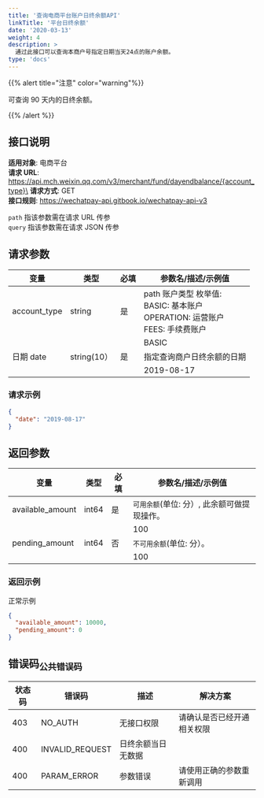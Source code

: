```yaml
---
title: '查询电商平台账户日终余额API'
linkTitle: '平台日终余额'
date: '2020-03-13'
weight: 4
description: >
  通过此接口可以查询本商户号指定日期当天24点的账户余额。
type: 'docs'
---
```


{{% alert title="注意" color="warning"%}}

可查询 90 天内的日终余额。

{{% /alert %}}

## 接口说明

**适用对象**: 电商平台\
**请求 URL**: https://api.mch.weixin.qq.com/v3/merchant/fund/dayendbalance/{account_type}\
**请求方式**: GET\
**接口规则**: https://wechatpay-api.gitbook.io/wechatpay-api-v3

`path` 指该参数需在请求 URL 传参\
`query` 指该参数需在请求 JSON 传参

## 请求参数

| 变量         | 类型        | 必填 | 参数名/描述/示例值                                                                  |
| ------------ | ----------- | ---- | ----------------------------------------------------------------------------------- |
| account_type | string      | 是   | path 账户类型 枚举值:<br>BASIC: 基本账户<br>OPERATION: 运营账户<br>FEES: 手续费账户 |
|              |             |      | BASIC                                                                               |
| 日期 date    | string(10） | 是   | 指定查询商户日终余额的日期                                                          |
|              |             |      | 2019-08-17                                                                          |

### 请求示例

```json
{
  "date": "2019-08-17"
}
```

## 返回参数

| 变量             | 类型  | 必填 | 参数名/描述/示例值                          |
| ---------------- | ----- | ---- | ------------------------------------------- |
| available_amount | int64 | 是   | `可用余额`(单位: 分）, 此余额可做提现操作。 |
|                  |       |      | 100                                         |
| pending_amount   | int64 | 否   | `不可用余额`(单位: 分）。                   |
|                  |       |      | 100                                         |

### 返回示例

正常示例

```json
{
  "available_amount": 10000,
  "pending_amount": 0
}
```

## 错误码<sub>公共错误码</sub>

| 状态码 | 错误码          | 描述               | 解决方案                   |
| ------ | --------------- | ------------------ | -------------------------- |
| 403    | NO_AUTH         | 无接口权限         | 请确认是否已经开通相关权限 |
| 400    | INVALID_REQUEST | 日终余额当日无数据 |                            |
| 400    | PARAM_ERROR     | 参数错误           | 请使用正确的参数重新调用   |
